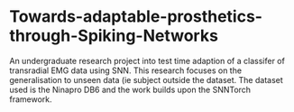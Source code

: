 # Towards-adaptable-prosthetics-through-Spiking-Networks
An undergraduate research project into test time adaption of a classifer of transradial EMG data using SNN. This research focuses on the generalisation to unseen data (ie subject outside the dataset. The dataset used is the Ninapro DB6 and the work builds upon the SNNTorch framework.
